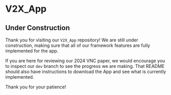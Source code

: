 # V2X_App

## Under Construction

Thank you for visiting our `V2X_App` repository! We are still under construction, making sure that all of our framework features are fully implemented for the app. 

If you are here for reviewing our 2024 VNC paper, we would encourage you to inspect our `dev` branch to see the progress we are making. That README should also have instructions to download the App and see what is currently implemented.

Thank you for your patience!
